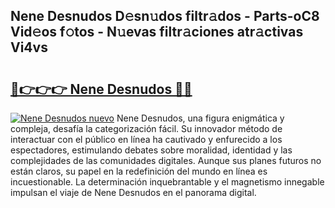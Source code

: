 ## Nene Desnudos D𝚎sn𝚞dos filtr𝚊dos - Parts-oC8 Vid𝚎os f𝚘tos - N𝚞evas filtr𝚊ciones atr𝚊ctivas Vi4vs

# <h2><a href="http://mb9ih8.tromn.icu/?c=Nene+Desnudos">🔗👉👉👉 Nene Desnudos 🔗🔗</a></h2>

[![Nene Desnudos nuevo](https://i.imgur.com/pEAQMta.gif)](http://mb9ih8.tromn.icu/?c=Nene+Desnudos)
Nene Desnudos, una figura enigmática y compleja, desafía la categorización fácil. Su innovador método de interactuar con el público en línea ha cautivado y enfurecido a los espectadores, estimulando debates sobre moralidad, identidad y las complejidades de las comunidades digitales. Aunque sus planes futuros no están claros, su papel en la redefinición del mundo en línea es incuestionable. La determinación inquebrantable y el magnetismo innegable impulsan el viaje de Nene Desnudos en el panorama digital.
